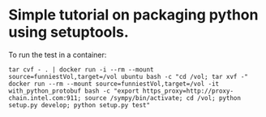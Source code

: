 # Simple tutorial on packaging python using setuptools.

To run the test in a container:
````
tar cvf - . | docker run -i --rm --mount source=funniestVol,target=/vol ubuntu bash -c "cd /vol; tar xvf -"
docker run --rm --mount source=funniestVol,target=/vol -it with_python_protobuf bash -c "export https_proxy=http://proxy-chain.intel.com:911; source /sympy/bin/activate; cd /vol; python setup.py develop; python setup.py test"
````
